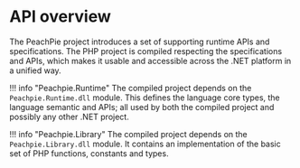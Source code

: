 # API overview

The PeachPie project introduces a set of supporting runtime APIs and specifications. The PHP project is compiled respecting the specifications and APIs, which makes it usable and accessible across the .NET platform in a unified way.

!!! info "Peachpie.Runtime"
    The compiled project depends on the `Peachpie.Runtime.dll` module. This defines the language core types, the language semantic and APIs; all used by both the compiled project and possibly any other .NET project.

!!! info "Peachpie.Library"
    The compiled project depends on the `Peachpie.Library.dll` module. It contains an implementation of the basic set of PHP functions, constants and types.
